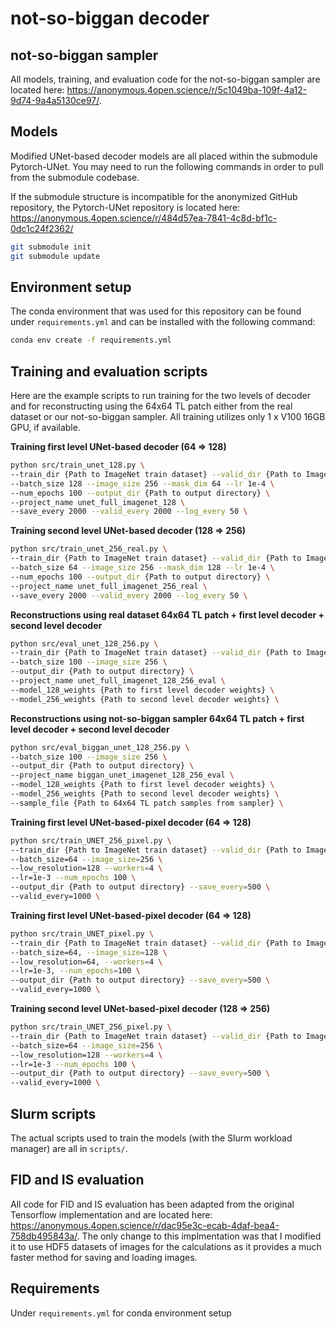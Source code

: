 # not-so-biggan decoder

## not-so-biggan sampler
All models, training, and evaluation code for the not-so-biggan sampler are located here: https://anonymous.4open.science/r/5c1049ba-109f-4a12-9d74-9a4a5130ce97/.

## Models
Modified UNet-based decoder models are all placed within the submodule Pytorch-UNet. You may need to run the following commands in order to pull from the submodule codebase.

If the submodule structure is incompatible for the anonymized GitHub repository, the Pytorch-UNet repository is located here: https://anonymous.4open.science/r/484d57ea-7841-4c8d-bf1c-0dc1c24f2362/


```bash
git submodule init
git submodule update
```

## Environment setup
The conda environment that was used for this repository can be found under `requirements.yml` and can be installed with the following command:

```bash
conda env create -f requirements.yml
```

## Training and evaluation scripts

Here are the example scripts to run training for the two levels of decoder and for reconstructing using the 64x64 TL patch either from the real dataset or our not-so-biggan sampler. All training utilizes only 1 x V100 16GB GPU, if available.

**Training first level UNet-based decoder (64 => 128)**
```bash
python src/train_unet_128.py \
--train_dir {Path to ImageNet train dataset} --valid_dir {Path to ImageNet valid dataset} \
--batch_size 128 --image_size 256 --mask_dim 64 --lr 1e-4 \
--num_epochs 100 --output_dir {Path to output directory} \
--project_name unet_full_imagenet_128 \
--save_every 2000 --valid_every 2000 --log_every 50 \
```

**Training second level UNet-based decoder (128 => 256)**
```bash
python src/train_unet_256_real.py \
--train_dir {Path to ImageNet train dataset} --valid_dir {Path to ImageNet valid dataset} \
--batch_size 64 --image_size 256 --mask_dim 128 --lr 1e-4 \
--num_epochs 100 --output_dir {Path to output directory} \
--project_name unet_full_imagenet_256_real \
--save_every 2000 --valid_every 2000 --log_every 50 \
```

**Reconstructions using real dataset 64x64 TL patch + first level decoder + second level decoder**
```bash
python src/eval_unet_128_256.py \
--train_dir {Path to ImageNet train dataset} --valid_dir {Path to ImageNet valid dataset} \
--batch_size 100 --image_size 256 \
--output_dir {Path to output directory} \
--project_name unet_full_imagenet_128_256_eval \
--model_128_weights {Path to first level decoder weights} \
--model_256_weights {Path to second level decoder weights} \
```

**Reconstructions using not-so-biggan sampler 64x64 TL patch + first level decoder + second level decoder**
```bash
python src/eval_biggan_unet_128_256.py \
--batch_size 100 --image_size 256 \
--output_dir {Path to output directory} \
--project_name biggan_unet_imagenet_128_256_eval \
--model_128_weights {Path to first level decoder weights} \
--model_256_weights {Path to second level decoder weights} \
--sample_file {Path to 64x64 TL patch samples from sampler} \
```

**Training first level UNet-based-pixel decoder (64 => 128)**
```bash
python src/train_UNET_256_pixel.py \
--train_dir {Path to ImageNet train dataset} --valid_dir {Path to ImageNet valid dataset} \
--batch_size=64 --image_size=256 \
--low_resolution=128 --workers=4 \
--lr=1e-3 --num_epochs 100 \
--output_dir {Path to output directory} --save_every=500 \
--valid_every=1000 \
```

**Training first level UNet-based-pixel decoder (64 => 128)**
```bash
python src/train_UNET_pixel.py \
--train_dir {Path to ImageNet train dataset} --valid_dir {Path to ImageNet valid dataset} \
--batch_size=64, --image_size=128 \
--low_resolution=64, --workers=4 \
--lr=1e-3, --num_epochs=100 \
--output_dir {Path to output directory} --save_every=500 \
--valid_every=1000 \
```

**Training second level UNet-based-pixel decoder (128 => 256)**
```bash
python src/train_UNET_256_pixel.py \
--train_dir {Path to ImageNet train dataset} --valid_dir {Path to ImageNet valid dataset} \
--batch_size=64 --image_size=256 \
--low_resolution=128 --workers=4 \
--lr=1e-3 --num_epochs 100 \
--output_dir {Path to output directory} --save_every=500 \
--valid_every=1000 \
```

## Slurm scripts
The actual scripts used to train the models (with the Slurm workload manager) are all in `scripts/`. 

## FID and IS evaluation
All code for FID and IS evaluation has been adapted from the original Tensorflow implementation and are located here: https://anonymous.4open.science/r/dac95e3c-ecab-4daf-bea4-758db495843a/. The only change to this implmentation was that I modified it to use HDF5 datasets of images for the calculations as it provides a much faster method for saving and loading images.


## Requirements

Under `requirements.yml` for conda environment setup
